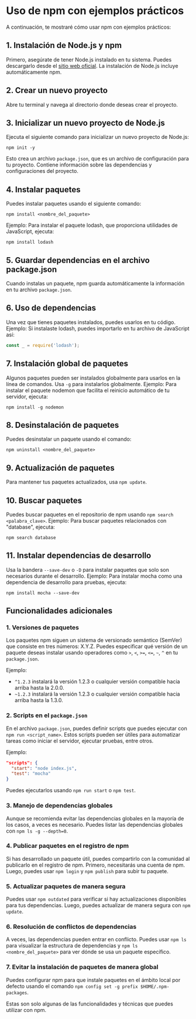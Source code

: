 
# Uso de npm con ejemplos prácticos

A continuación, te mostraré cómo usar npm con ejemplos prácticos:

## 1. Instalación de Node.js y npm

Primero, asegúrate de tener Node.js instalado en tu sistema. Puedes descargarlo desde el [sitio web oficial](https://nodejs.org/). La instalación de Node.js incluye automáticamente npm.

## 2. Crear un nuevo proyecto

Abre tu terminal y navega al directorio donde deseas crear el proyecto.

## 3. Inicializar un nuevo proyecto de Node.js

Ejecuta el siguiente comando para inicializar un nuevo proyecto de Node.js:

```shell
npm init -y
```

Esto crea un archivo `package.json`, que es un archivo de configuración para tu proyecto. Contiene información sobre las dependencias y configuraciones del proyecto.

## 4. Instalar paquetes

Puedes instalar paquetes usando el siguiente comando:

```shell
npm install <nombre_del_paquete>
```

Ejemplo: Para instalar el paquete lodash, que proporciona utilidades de JavaScript, ejecuta:

```shell
npm install lodash
```

## 5. Guardar dependencias en el archivo package.json

Cuando instalas un paquete, npm guarda automáticamente la información en tu archivo `package.json`.

## 6. Uso de dependencias

Una vez que tienes paquetes instalados, puedes usarlos en tu código. Ejemplo: Si instalaste lodash, puedes importarlo en tu archivo de JavaScript así:

```javascript
const _ = require('lodash');
```

## 7. Instalación global de paquetes

Algunos paquetes pueden ser instalados globalmente para usarlos en la línea de comandos. Usa `-g` para instalarlos globalmente. Ejemplo: Para instalar el paquete nodemon que facilita el reinicio automático de tu servidor, ejecuta:

```shell
npm install -g nodemon
```

## 8. Desinstalación de paquetes

Puedes desinstalar un paquete usando el comando:

```shell
npm uninstall <nombre_del_paquete>
```

## 9. Actualización de paquetes

Para mantener tus paquetes actualizados, usa `npm update`.

## 10. Buscar paquetes

Puedes buscar paquetes en el repositorio de npm usando `npm search <palabra_clave>`. Ejemplo: Para buscar paquetes relacionados con "database", ejecuta:

```shell
npm search database
```

## 11. Instalar dependencias de desarrollo

Usa la bandera `--save-dev` o `-D` para instalar paquetes que solo son necesarios durante el desarrollo. Ejemplo: Para instalar mocha como una dependencia de desarrollo para pruebas, ejecuta:

```shell
npm install mocha --save-dev
```

## Funcionalidades adicionales

### 1. Versiones de paquetes

Los paquetes npm siguen un sistema de versionado semántico (SemVer) que consiste en tres números: X.Y.Z. Puedes especificar qué versión de un paquete deseas instalar usando operadores como `>`, `<`, `>=`, `<=`, `~`, `^` en tu `package.json`.

Ejemplo:

- `^1.2.3` instalará la versión 1.2.3 o cualquier versión compatible hacia arriba hasta la 2.0.0.
- `~1.2.3` instalará la versión 1.2.3 o cualquier versión compatible hacia arriba hasta la 1.3.0.

### 2. Scripts en el `package.json`

En el archivo `package.json`, puedes definir scripts que puedes ejecutar con `npm run <script_name>`. Estos scripts pueden ser útiles para automatizar tareas como iniciar el servidor, ejecutar pruebas, entre otros.

Ejemplo:

```json
"scripts": {
  "start": "node index.js",
  "test": "mocha"
}
```

Puedes ejecutarlos usando `npm run start` o `npm test`.

### 3. Manejo de dependencias globales

Aunque se recomienda evitar las dependencias globales en la mayoría de los casos, a veces es necesario. Puedes listar las dependencias globales con `npm ls -g --depth=0`.

### 4. Publicar paquetes en el registro de npm

Si has desarrollado un paquete útil, puedes compartirlo con la comunidad al publicarlo en el registro de npm. Primero, necesitarás una cuenta de npm. Luego, puedes usar `npm login` y `npm publish` para subir tu paquete.

### 5. Actualizar paquetes de manera segura

Puedes usar `npm outdated` para verificar si hay actualizaciones disponibles para tus dependencias. Luego, puedes actualizar de manera segura con `npm update`.

### 6. Resolución de conflictos de dependencias

A veces, las dependencias pueden entrar en conflicto. Puedes usar `npm ls` para visualizar la estructura de dependencias y `npm ls <nombre_del_paquete>` para ver dónde se usa un paquete específico.

### 7. Evitar la instalación de paquetes de manera global

Puedes configurar npm para que instale paquetes en el ámbito local por defecto usando el comando `npm config set -g prefix $HOME/.npm-packages`.

Estas son solo algunas de las funcionalidades y técnicas que puedes utilizar con npm.
